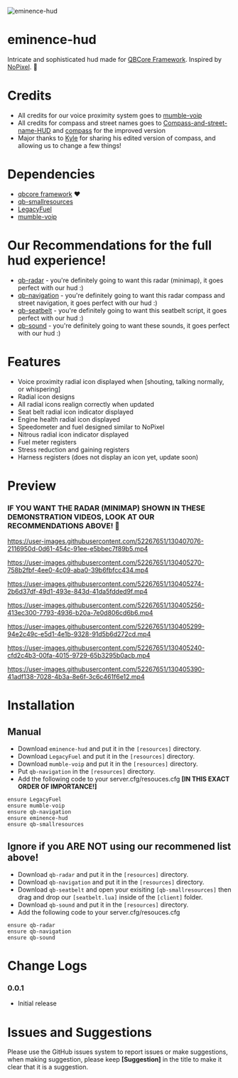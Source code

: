 ![eminence-hud](https://i.imgur.com/6prfgYe.png)

# eminence-hud
Intricate and sophisticated hud made for [QBCore Framework](https://github.com/qbcore-framework). Inspired by [NoPixel](https://www.nopixel.net/). :green_heart:

# Credits
* All credits for our voice proximity system goes to [mumble-voip](https://github.com/FrazzIe/mumble-voip-fivem)
* All credits for compass and street names goes to [Compass-and-street-name-HUD](https://gitlab.com/MsQuerade/Compass-and-street-name-HUD) and [compass](https://github.com/thelindat/compass) for the improved version 
* Major thanks to [Kyle](https://github.com/Nine2Fivedev) for sharing his edited version of compass, and allowing us to change a few things!

# Dependencies
* [qbcore framework](https://github.com/qbcore-framework) ❤️
* [qb-smallresources](https://github.com/qbcore-framework/qb-smallresources)
* [LegacyFuel](https://github.com/qbcore-framework/LegacyFuel)
* [mumble-voip](https://github.com/FrazzIe/mumble-voip-fivem)

# Our Recommendations for the full hud experience!
* [qb-radar](https://github.com/Eminence-Studios/qb-radar) - you're definitely going to want this radar (minimap), it goes perfect with our hud :)
* [qb-navigation](https://github.com/Eminence-Studios/qb-navigation) - you're definitely going to want this radar compass and street navigation, it goes perfect with our hud :)
* [qb-seatbelt](https://github.com/Eminence-Studios/qb-seatbelt) - you're definitely going to want this seatbelt script, it goes perfect with our hud :)
* [qb-sound](https://github.com/Eminence-Studios/qb-sound) - you're definitely going to want these sounds, it goes perfect with our hud :)

# Features
* Voice proximity radial icon displayed when [shouting, talking normally, or whispering]
* Radial icon designs
* All radial icons realign correctly when updated
* Seat belt radial icon indicator displayed
* Engine health radial icon displayed
* Speedometer and fuel designed similar to NoPixel 
* Nitrous radial icon indicator displayed
* Fuel meter registers
* Stress reduction and gaining registers
* Harness registers (does not display an icon yet, update soon)

# Preview
### IF YOU WANT THE RADAR (MINIMAP) SHOWN IN THESE DEMONSTRATION VIDEOS, LOOK AT OUR RECOMMENDATIONS ABOVE! 🎉

https://user-images.githubusercontent.com/52267651/130407076-2116950d-0d61-454c-91ee-e5bbec7f89b5.mp4

https://user-images.githubusercontent.com/52267651/130405270-758b2fbf-4ee0-4c09-aba0-39b6fbfcc434.mp4

https://user-images.githubusercontent.com/52267651/130405274-2b6d37df-49d1-493e-843d-41da5fdded9f.mp4

https://user-images.githubusercontent.com/52267651/130405256-413ec300-7793-4936-b20a-7e0d806cd6b6.mp4

https://user-images.githubusercontent.com/52267651/130405299-94e2c49c-e5d1-4e1b-9328-91d5b6d272cd.mp4

https://user-images.githubusercontent.com/52267651/130405240-cfd2c4b3-00fa-4015-9729-65b3295b0acb.mp4

https://user-images.githubusercontent.com/52267651/130405390-41adf138-7028-4b3a-8e6f-3c6c461f6e12.mp4

# Installation

## Manual
* Download `eminence-hud` and put it in the `[resources]` directory.
* Download `LegacyFuel` and put it in the `[resources]` directory.
* Download `mumble-voip` and put it in the `[resources]` directory.
* Put `qb-navigation` in the `[resources]` directory.
* Add the following code to your server.cfg/resouces.cfg **[IN THIS EXACT ORDER OF IMPORTANCE!]**
```
ensure LegacyFuel
ensure mumble-voip
ensure qb-navigation
ensure eminence-hud
ensure qb-smallresources
```
## Ignore if you ARE NOT using our recommened list above!
* Download `qb-radar` and put it in the `[resources]` directory.
* Download `qb-navigation` and put it in the `[resources]` directory.
* Download `qb-seatbelt` and open your exisiting `[qb-smallresources]` then drag and drop our `[seatbelt.lua]` inside of the `[client]` folder.
* Download `qb-sound` and put it in the `[resources]` directory.
* Add the following code to your server.cfg/resouces.cfg
```
ensure qb-radar
ensure qb-navigation
ensure qb-sound
```

# Change Logs
### 0.0.1
* Initial release

# Issues and Suggestions
Please use the GitHub issues system to report issues or make suggestions, when making suggestion, please keep **[Suggestion]** in the title to make it clear that it is a suggestion.
